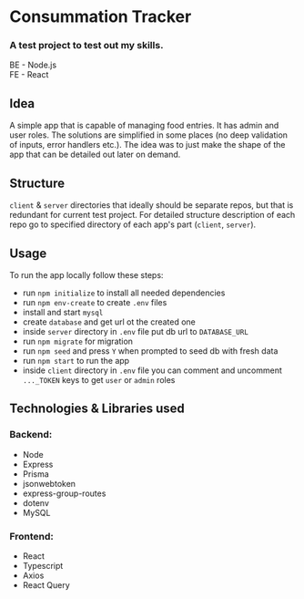 # Consummation Tracker

### A test project to test out my skills.

BE - Node.js <br />
FE - React

## Idea

A simple app that is capable of managing food entries. It has admin and user roles. The solutions are simplified in some
places (no deep validation of inputs, error handlers etc.). The idea was to just make the shape of the app that can be
detailed out later on demand.

## Structure

`client` & `server` directories that ideally should be separate repos, but that is redundant for current test project.
For detailed structure description of each repo go to specified directory of each app's part (`client`, `server`).

## Usage

To run the app locally follow these steps:

- run `npm initialize` to install all needed dependencies
- run `npm env-create` to create `.env` files
- install and start `mysql`
- create `database` and get url ot the created one
- inside `server` directory in `.env` file put db url to `DATABASE_URL`
- run `npm migrate` for migration
- run `npm seed` and press `Y` when prompted to seed db with fresh data
- run `npm start` to run the app
- inside `client` directory in `.env` file you can comment and uncomment `..._TOKEN` keys to get `user` or `admin` roles

## Technologies & Libraries used

### Backend:

- Node
- Express
- Prisma
- jsonwebtoken
- express-group-routes
- dotenv
- MySQL

### Frontend:

- React
- Typescript
- Axios
- React Query

